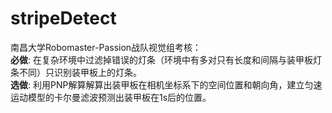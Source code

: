 # stripeDetect
南昌大学Robomaster-Passion战队视觉组考核：    
**必做**: 在复杂环境中过滤掉错误的灯条（环境中有多对只有长度和间隔与装甲板灯条不同）只识别装甲板上的灯条。  
**选做**: 利用PNP解算解算出装甲板在相机坐标系下的空间位置和朝向角，建立匀速运动模型的卡尔曼滤波预测出装甲板在1s后的位置。
